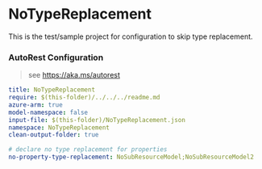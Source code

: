 # NoTypeReplacement

This is the test/sample project for configuration to skip type replacement.

### AutoRest Configuration
> see https://aka.ms/autorest

``` yaml
title: NoTypeReplacement
require: $(this-folder)/../../../readme.md
azure-arm: true
model-namespace: false
input-file: $(this-folder)/NoTypeReplacement.json
namespace: NoTypeReplacement
clean-output-folder: true

# declare no type replacement for properties
no-property-type-replacement: NoSubResourceModel;NoSubResourceModel2
```
